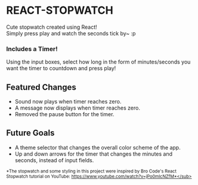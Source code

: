 # REACT-STOPWATCH
Cute stopwatch created using React!  
Simply press play and watch the seconds tick by~ :p  

### Includes a Timer!
Using the input boxes, select how long in the form of minutes/seconds you want the timer to countdown and press play!

## **Featured Changes**
- Sound now plays when timer reaches zero.
- A message now displays when timer reaches zero.
- Removed the pause button for the timer.

## Future Goals
- A theme selector that changes the overall color scheme of the app.
- Up and down arrows for the timer that changes the minutes and seconds, instead of input fields.

<sub>*The stopwatch and some styling in this project were inspired by Bro Code's React Stopwatch tutorial on YouTube: https://www.youtube.com/watch?v=jPo0mIcNZfM*</sub>